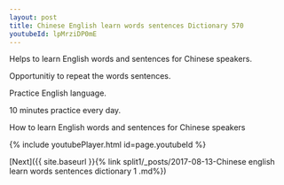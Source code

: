 ```yaml
---
layout: post
title: Chinese English learn words sentences Dictionary 570 
youtubeId: lpMrziDP0mE
---
```

 
 
Helps to learn English words and sentences for Chinese speakers.

Opportunitiy to repeat the words sentences. 

Practice English language. 
 
10 minutes practice every day. 
 
How to learn English words and sentences for Chinese speakers 
 
{% include youtubePlayer.html id=page.youtubeId %}
 
 
[Next]({{ site.baseurl }}{% link  split1/_posts/2017-08-13-Chinese english learn words sentences dictionary 1 .md%})
 

